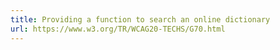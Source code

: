 ```yaml
---
title: Providing a function to search an online dictionary
url: https://www.w3.org/TR/WCAG20-TECHS/G70.html
---
```


